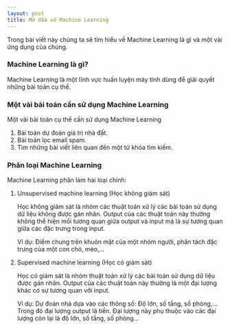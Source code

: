 ```yaml
---
layout: post
title: Mở đầu về Machine Learning
---
```


Trong bài viết này chúng ta sẽ tìm hiểu về Machine Learning là gì và một vài ứng dụng của chúng.

### Machine Learning là gì?

Machine Learning là một lĩnh vực huấn luyện máy tính dùng để giải quyết những bài toán cụ thể.

### Một vài bài toán cần sử dụng Machine Learning

Một vài bài toán cụ thể cần sử dụng Machine Learning

1. Bài toán dự đoán giá trị nhà đất.
2. Bài toán lọc email spam.
3. Tìm những bài viết liên quan đến một từ khóa tìm kiếm.

### Phân loại Machine Learning

Machine Learning phân làm hai loại chính:

1. Unsupervised machine learning (Học không giám sát)

    Học không giám sát là nhóm các thuật toán xử lý các bài toán sử dụng dữ liệu không được gán nhãn. Output của các thuật toán này thường không thể hiện mối tương quan giữa output và input mà là sự tương quan giữa các đặc trưng trong input.

    Ví dụ: Điểm chung trên khuôn mặt của một nhóm người, phân tách đặc trưng của một con chó, mèo,...

2. Supervised machine learning (Học có giám sát)

    Học có giám sát là nhóm thuật toán xử lý các bài toán sử dụng dữ liệu được gán nhãn. Output của các thuật toán này thường là một đại lượng khác có sự tương quan với input.

    Ví dụ: Dự đoán nhà dựa vào các thông số: Độ lớn, số tầng, số phòng,... Trong đó đại lượng output là tiền. Đại lượng này phụ thuộc vào các đại lượng còn lại là độ lớn, số tầng, số phòng...

